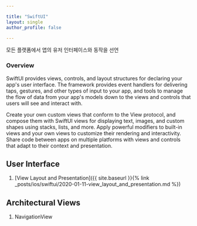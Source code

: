 ```yaml
--- 

title: "SwiftUI"
layout: single
author_profile: false

---
```


모든 플랫폼에서 앱의 유저 인터페이스와 동작을 선언

### Overview

SwiftUI provides views, controls, and layout structures for declaring your app's user interface. The framework provides event handlers for delivering taps, gestures, and other types of input to your app, and tools to manage the flow of data from your app's models down to the views and controls that users will see and interact with.

Create your own custom views that conform to the View protocol, and compose them with SwiftUI views for displaying text, images, and custom shapes using stacks, lists, and more. Apply powerful modifiers to built-in views and your own views to customize their rendering and interactivity. Share code between apps on multiple platforms with views and controls that adapt to their context and presentation.

## User Interface

1. [View Layout and Presentation]({{ site.baseurl }}{% link _posts/ios/swiftui/2020-01-11-view_layout_and_presentation.md %})

## Architectural Views
1. NavigationView


